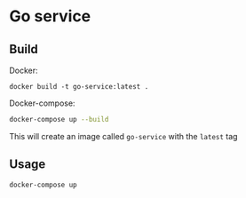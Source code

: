# Go service

## Build

Docker:
```
docker build -t go-service:latest .
```

Docker-compose:
```bash
docker-compose up --build
```

This will create an image called `go-service` with the `latest` tag

## Usage

```
docker-compose up
```
